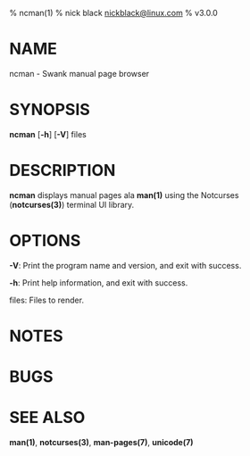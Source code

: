 % ncman(1)
% nick black <nickblack@linux.com>
% v3.0.0

# NAME

ncman - Swank manual page browser 

# SYNOPSIS

**ncman** [**-h**] [**-V**] files

# DESCRIPTION

**ncman** displays manual pages ala **man(1)** using the Notcurses
(**notcurses(3)**) terminal UI library.

# OPTIONS

**-V**: Print the program name and version, and exit with success.

**-h**: Print help information, and exit with success.

files: Files to render.

# NOTES

# BUGS

# SEE ALSO

**man(1)**,
**notcurses(3)**,
**man-pages(7)**,
**unicode(7)**
